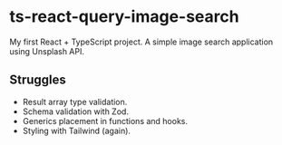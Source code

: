 # ts-react-query-image-search

My first React + TypeScript project. A simple image search application using Unsplash API.

## Struggles

- Result array type validation.
- Schema validation with Zod.
- Generics placement in functions and hooks.
- Styling with Tailwind (again).
